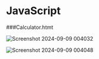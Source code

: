 # JavaScript
###Calculator.htmt

![Screenshot 2024-09-09 004032](https://github.com/user-attachments/assets/0174e138-f87e-425a-8480-39eba494de7b)

![Screenshot 2024-09-09 004048](https://github.com/user-attachments/assets/bb22a104-9b31-42a4-bc66-164db62df1f1)

